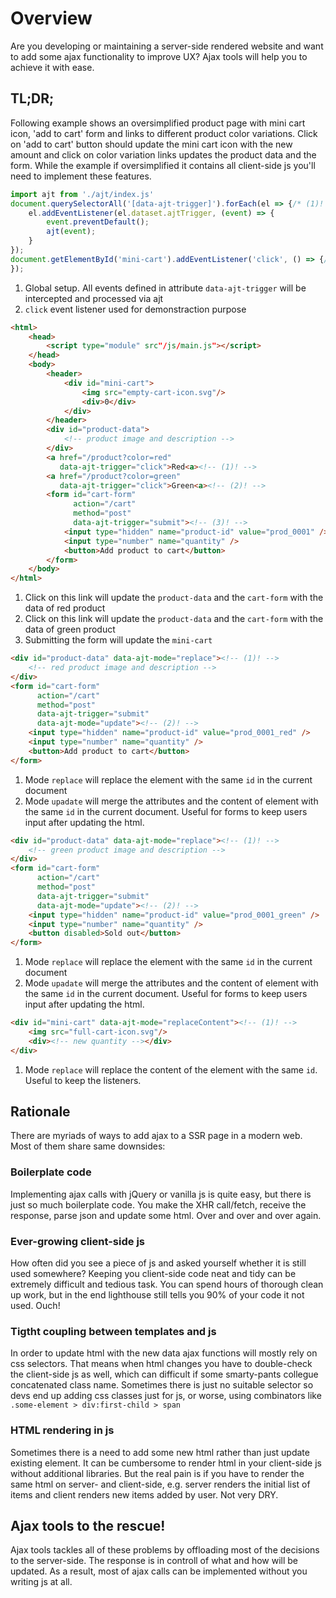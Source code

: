 # Overview

Are you developing or maintaining a server-side rendered website and want to
add some ajax functionality to improve UX? Ajax tools will help you to achieve
it with ease.

## TL;DR;

Following example shows an oversimplified product page with mini cart icon,
'add to cart' form and links to different product color variations.
Click on 'add to cart' button should update the mini cart icon with the new amount
and click on color variation links updates the product data and the form.
While the example if oversimplified it contains all client-side js you'll need
to implement these features.

``` js title="main.js"
import ajt from './ajt/index.js'
document.querySelectorAll('[data-ajt-trigger]').forEach(el => {/* (1)! */
    el.addEventListener(el.dataset.ajtTrigger, (event) => {
        event.preventDefault();
        ajt(event);
    }
});
document.getElementById('mini-cart').addEventListener('click', () => {/* (2)! */
});
```

1. Global setup. All events defined in attribute `data-ajt-trigger` will be intercepted and
processed via ajt
2. `click` event listener used for demonstraction purpose

``` html title="/product"
<html>
    <head>
        <script type="module" src"/js/main.js"></script>
    </head>
    <body>
        <header>
            <div id="mini-cart">
                <img src="empty-cart-icon.svg"/>
                <div>0</div>
            </div>
        </header>
        <div id="product-data">
            <!-- product image and description -->
        </div>
        <a href="/product?color=red"
           data-ajt-trigger="click">Red<a><!-- (1)! -->
        <a href="/product?color=green"
           data-ajt-trigger="click">Green<a><!-- (2)! -->
        <form id="cart-form"
              action="/cart"
              method="post"
              data-ajt-trigger="submit"><!-- (3)! -->
            <input type="hidden" name="product-id" value="prod_0001" />
            <input type="number" name="quantity" />
            <button>Add product to cart</button>
        </form>
    </body>
</html>
```

1. Click on this link will update the `product-data` and the `cart-form`
with the data of red product
2. Click on this link will update the `product-data` and the `cart-form`
with the data of green product
3. Submitting the form will update the `mini-cart`

``` html title="/product?color=red"
<div id="product-data" data-ajt-mode="replace"><!-- (1)! -->
    <!-- red product image and description -->
</div>
<form id="cart-form"
      action="/cart"
      method="post"
      data-ajt-trigger="submit"
      data-ajt-mode="update"><!-- (2)! -->
    <input type="hidden" name="product-id" value="prod_0001_red" />
    <input type="number" name="quantity" />
    <button>Add product to cart</button>
</form>
```

1. Mode `replace` will replace the element with the same `id` in the current document
1. Mode `upadate` will merge the attributes and the content of element with the same `id`
in the current document. Useful for forms to keep users input after updating
the html.

``` html title="/product?color=green"
<div id="product-data" data-ajt-mode="replace"><!-- (1)! -->
    <!-- green product image and description -->
</div>
<form id="cart-form"
      action="/cart"
      method="post"
      data-ajt-trigger="submit"
      data-ajt-mode="update"><!-- (2)! -->
    <input type="hidden" name="product-id" value="prod_0001_green" />
    <input type="number" name="quantity" />
    <button disabled>Sold out</button>
</form>
```

1. Mode `replace` will replace the element with the same `id` in the current document
1. Mode `upadate` will merge the attributes and the content of element with the same `id`
in the current document. Useful for forms to keep users input after updating
the html.

``` html title="/cart"
<div id="mini-cart" data-ajt-mode="replaceContent"><!-- (1)! -->
    <img src="full-cart-icon.svg"/>
    <div><!-- new quantity --></div>
</div>
```

1. Mode `replace` will replace the content of the element with the same `id`.
Useful to keep the listeners.

## Rationale

There are myriads of ways to add ajax to a SSR page in a modern web. Most of them
share same downsides:

### Boilerplate code

Implementing ajax calls with jQuery or vanilla js is quite easy, but there is
just so much boilerplate code. You make the XHR call/fetch, receive the response,
parse json and update some html. Over and over and over again.

### Ever-growing client-side js

How often did you see a piece of js and asked yourself whether it is still used
somewhere? Keeping you client-side code neat and tidy can be extremely difficult
and tedious task. You can spend hours of thorough clean up work, but in the end
lighthouse still tells you 90% of your code it not used. Ouch!

### Tigtht coupling between templates and js

In order to update html with the new data ajax functions will mostly rely on css
selectors. That means when html changes you have to double-check the client-side
js as well, which can difficult if some smarty-pants collegue concatenated class
name. Sometimes there is just no suitable selector so devs end up adding css
classes just for js, or worse, using combinators like `.some-element > div:first-child > span`

### HTML rendering in js

Sometimes there is a need to add some new html rather than just update existing
element. It can be cumbersome to render html in your client-side js without
additional libraries. But the real pain is if you have to render the same html
on server- and client-side, e.g. server renders the initial list of items and
client renders new items added by user. Not very DRY.

## Ajax tools to the rescue!

Ajax tools tackles all of these problems by offloading most of the decisions to
the server-side. The response is in controll of what and how will be updated. As
a result, most of ajax calls can be implemented without you writing js at all.
